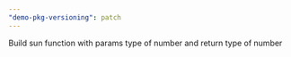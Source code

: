 ```yaml
---
"demo-pkg-versioning": patch
---
```


Build sun function with params type of number and return type of number
